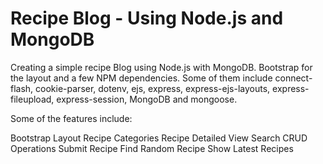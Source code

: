 # Recipe Blog - Using Node.js and MongoDB

Creating a simple recipe Blog using Node.js with MongoDB. Bootstrap for the layout and a few NPM dependencies. Some of them include connect-flash, cookie-parser, dotenv, ejs, express, express-ejs-layouts, express-fileupload, express-session, MongoDB and mongoose.

Some of the features include:

Bootstrap Layout
Recipe Categories
Recipe Detailed View
Search
CRUD Operations
Submit Recipe
Find Random Recipe
Show Latest Recipes
